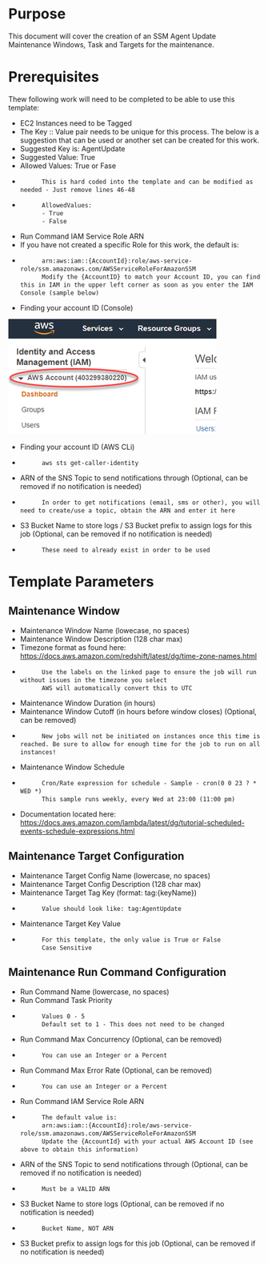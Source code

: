 # Purpose

This document will cover the creation of an SSM Agent Update Maintenance Windows, Task and Targets for the maintenance.

# Prerequisites

Thew following work will need to be completed to be able to use this template:

* EC2 Instances need to be Tagged
* The Key :: Value pair needs to be unique for this process. The below is a suggestion that can be used or another set can be created for this work.
* Suggested Key is: AgentUpdate
* Suggested Value: True
* Allowed Values: True or Fase
*           This is hard coded into the template and can be modified as needed - Just remove lines 46-48
*           AllowedValues:
            - True
            - False
* Run Command IAM Service Role ARN
* If you have not created a specific Role for this work, the default is:
*           arn:aws:iam::{AccountId}:role/aws-service-role/ssm.amazonaws.com/AWSServiceRoleForAmazonSSM
            Modify the {AccountID} to match your Account ID, you can find this in IAM in the upper left corner as soon as you enter the IAM Console (sample below)
* Finding your account ID (Console)

![Console AccountId](/images/account-id-iam-console.png)

* Finding your account ID (AWS CLi)
*           aws sts get-caller-identity
* ARN of the SNS Topic to send notifications through (Optional, can be removed if no notification is needed)
*           In order to get notifications (email, sms or other), you will need to create/use a topic, obtain the ARN and enter it here
* S3 Bucket Name to store logs / S3 Bucket prefix to assign logs for this job (Optional, can be removed if no notification is needed)
*           These need to already exist in order to be used

# Template Parameters
## Maintenance Window

* Maintenance Window Name (lowecase, no spaces)
* Maintenance Window Description (128 char max)
* Timezone format as found here: https://docs.aws.amazon.com/redshift/latest/dg/time-zone-names.html
*           Use the labels on the linked page to ensure the job will run without issues in the timezone you select
            AWS will automatically convert this to UTC
* Maintenance Window Duration (in hours)
* Maintenance Window Cutoff (in hours before window closes) (Optional, can be removed)
*           New jobs will not be initiated on instances once this time is reached. Be sure to allow for enough time for the job to run on all instances!
* Maintenance Window Schedule
*           Cron/Rate expression for schedule - Sample - cron(0 0 23 ? * WED *)
            This sample runs weekly, every Wed at 23:00 (11:00 pm)
* Documentation located here: https://docs.aws.amazon.com/lambda/latest/dg/tutorial-scheduled-events-schedule-expressions.html

## Maintenance Target Configuration

* Maintenance Target Config Name (lowercase, no spaces)
* Maintenance Target Config Description (128 char max)
* Maintenance Target Tag Key (format: tag:{keyName})
*           Value should look like: tag:AgentUpdate
* Maintenance Target Key Value
*           For this template, the only value is True or False
            Case Sensitive

## Maintenance Run Command Configuration

* Run Command Name (lowercase, no spaces)
* Run Command Task Priority
*           Values 0 - 5
            Default set to 1 - This does not need to be changed
* Run Command Max Concurrency (Optional, can be removed)
*           You can use an Integer or a Percent
* Run Command Max Error Rate (Optional, can be removed)
*           You can use an Integer or a Percent
* Run Command IAM Service Role ARN
*           The default value is:
            arn:aws:iam::{AccountId}:role/aws-service-role/ssm.amazonaws.com/AWSServiceRoleForAmazonSSM
            Update the {AccountId} with your actual AWS Account ID (see above to obtain this information)
* ARN of the SNS Topic to send notifications through (Optional, can be removed if no notification is needed)
*           Must be a VALID ARN
* S3 Bucket Name to store logs (Optional, can be removed if no notification is needed)
*           Bucket Name, NOT ARN
* S3 Bucket prefix to assign logs for this job (Optional, can be removed if no notification is needed)
